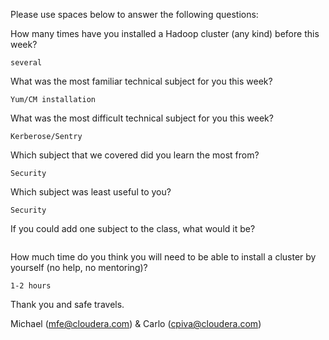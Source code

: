 Please use spaces below to answer the following questions:


How many times have you installed a Hadoop cluster (any kind) before this week?
```
several
```

What was the most familiar technical subject for you this week?
```
Yum/CM installation
```

What was the most difficult technical subject for you this week?
```
Kerberose/Sentry
```

Which subject that we covered did you learn the most from?
```
Security
```

Which subject was least useful to you?
```
Security
```

If you could add one subject to the class, what would it be?
```

```

How much time do you think you will need to be able to install a cluster by yourself (no help, no mentoring)?
```
1-2 hours
```

Thank you and safe travels.

Michael (mfe@cloudera.com) & Carlo (cpiva@cloudera.com)
